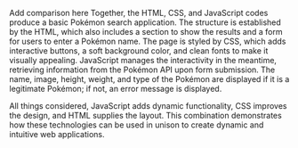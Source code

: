 Add comparison here
Together, the HTML, CSS, and JavaScript codes produce a basic Pokémon search application. The structure is established by the HTML, which also includes a section to show the results and a form for users to enter a Pokémon name. The page is styled by CSS, which adds interactive buttons, a soft background color, and clean fonts to make it visually appealing. JavaScript manages the interactivity in the meantime, retrieving information from the Pokémon API upon form submission. The name, image, height, weight, and type of the Pokémon are displayed if it is a legitimate Pokémon; if not, an error message is displayed.

All things considered, JavaScript adds dynamic functionality, CSS improves the design, and HTML supplies the layout. This combination demonstrates how these technologies can be used in unison to create dynamic and intuitive web applications.
